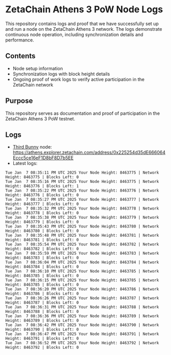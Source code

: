 # ZetaChain Athens 3 PoW Node Logs
This repository contains logs and proof that we have successfully set up and run a node on the ZetaChain Athens 3 network. The logs demonstrate continuous node operation, including synchronization details and performance.

## Contents
- Node setup information
- Synchronization logs with block height details
- Ongoing proof of work logs to verify active participation in the ZetaChain network

## Purpose
This repository serves as documentation and proof of participation in the ZetaChain Athens 3 PoW testnet.

## Logs

- [Third Bunny](https://thirdbunny.xyz/) node: https://athens.explorer.zetachain.com/address/0x225254d35dE666064Eccc5ce16eF1D8bF8D7b5EE
- Latest logs:
```
Tue Jan  7 08:35:11 PM UTC 2025 Your Node Height: 8463775 | Network Height: 8463775 | Blocks Left: 0
Tue Jan  7 08:35:16 PM UTC 2025 Your Node Height: 8463775 | Network Height: 8463776 | Blocks Left: 1
Tue Jan  7 08:35:22 PM UTC 2025 Your Node Height: 8463776 | Network Height: 8463776 | Blocks Left: 0
Tue Jan  7 08:35:27 PM UTC 2025 Your Node Height: 8463777 | Network Height: 8463777 | Blocks Left: 0
Tue Jan  7 08:35:32 PM UTC 2025 Your Node Height: 8463778 | Network Height: 8463778 | Blocks Left: 0
Tue Jan  7 08:35:38 PM UTC 2025 Your Node Height: 8463779 | Network Height: 8463779 | Blocks Left: 0
Tue Jan  7 08:35:43 PM UTC 2025 Your Node Height: 8463780 | Network Height: 8463780 | Blocks Left: 0
Tue Jan  7 08:35:48 PM UTC 2025 Your Node Height: 8463781 | Network Height: 8463781 | Blocks Left: 0
Tue Jan  7 08:35:54 PM UTC 2025 Your Node Height: 8463782 | Network Height: 8463782 | Blocks Left: 0
Tue Jan  7 08:35:59 PM UTC 2025 Your Node Height: 8463783 | Network Height: 8463783 | Blocks Left: 0
Tue Jan  7 08:36:04 PM UTC 2025 Your Node Height: 8463784 | Network Height: 8463784 | Blocks Left: 0
Tue Jan  7 08:36:10 PM UTC 2025 Your Node Height: 8463785 | Network Height: 8463785 | Blocks Left: 0
Tue Jan  7 08:36:15 PM UTC 2025 Your Node Height: 8463785 | Network Height: 8463785 | Blocks Left: 0
Tue Jan  7 08:36:20 PM UTC 2025 Your Node Height: 8463786 | Network Height: 8463786 | Blocks Left: 0
Tue Jan  7 08:36:26 PM UTC 2025 Your Node Height: 8463787 | Network Height: 8463787 | Blocks Left: 0
Tue Jan  7 08:36:31 PM UTC 2025 Your Node Height: 8463788 | Network Height: 8463788 | Blocks Left: 0
Tue Jan  7 08:36:36 PM UTC 2025 Your Node Height: 8463789 | Network Height: 8463789 | Blocks Left: 0
Tue Jan  7 08:36:42 PM UTC 2025 Your Node Height: 8463790 | Network Height: 8463790 | Blocks Left: 0
Tue Jan  7 08:36:47 PM UTC 2025 Your Node Height: 8463791 | Network Height: 8463791 | Blocks Left: 0
Tue Jan  7 08:36:52 PM UTC 2025 Your Node Height: 8463792 | Network Height: 8463792 | Blocks Left: 0
```

